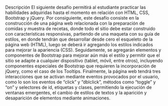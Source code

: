 Descripción
El siguiente desafío permitirá al estudiante practicar las habilidades adquiridas hasta el
momento en relación con HTML, CSS, Bootstrap y jQuery. Por consiguiente, este desafío
consiste en la construcción de una página web relacionada con la preparación de comidas y
muestra de recetas, donde todo el sitio debe estar construido con características
responsivas, partiendo de una maqueta con su guía de estilos, en donde tendrán que
desarrollar desde cero el esqueleto de la página web (HTML), luego se deberá ir agregando
los estilos indicados para mejorar la apariencia (CSS). Seguidamente, se agregarán
elementos y componentes de Bootstrap para mejorar aún más el estilo y permitir que el sitio
se adapte a cualquier dispositivo (tablet, móvil, entre otros), incluyendo componentes
especiales de Bootstrap que requieren la incorporación de jQuery, como el caso de los
Tooltips.
Finalmente, la página web tendrá tres interacciones que se activan mediante eventos
provocados por el usuario, como lo son los eventos de “click” y “dblclick”, métodos como
“toggle” y “on” y selectores de id, etiquetas y clases, permitiendo la ejecución de ventanas
emergentes, el cambio de estilos de textos y la aparición y desaparición de elementos
mediante animaciones.
